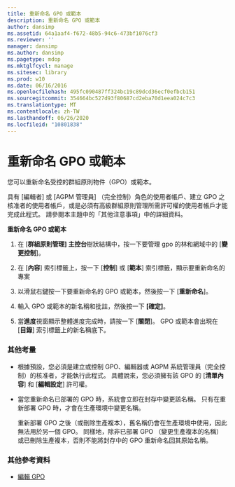 ```yaml
---
title: 重新命名 GPO 或範本
description: 重新命名 GPO 或範本
author: dansimp
ms.assetid: 64a1aaf4-f672-48b5-94c6-473bf1076cf3
ms.reviewer: ''
manager: dansimp
ms.author: dansimp
ms.pagetype: mdop
ms.mktglfcycl: manage
ms.sitesec: library
ms.prod: w10
ms.date: 06/16/2016
ms.openlocfilehash: 495fc090487ff324bc19c89dcd36ecf0efbcb151
ms.sourcegitcommit: 354664bc527d93f80687cd2eba70d1eea024c7c3
ms.translationtype: MT
ms.contentlocale: zh-TW
ms.lasthandoff: 06/26/2020
ms.locfileid: "10801838"
---
```

# 重新命名 GPO 或範本


您可以重新命名受控的群組原則物件（GPO）或範本。

具有 [編輯者] 或 [AGPM 管理員] （完全控制）角色的使用者帳戶、建立 GPO 之核准者的使用者帳戶，或是必須有高級群組原則管理所需許可權的使用者帳戶才能完成此程式。 請參閱本主題中的「其他注意事項」中的詳細資料。

**重新命名 GPO 或範本**

1.  在 [**群組原則管理] 主控台**樹狀結構中，按一下要管理 gpo 的林和網域中的 [**變更控制**]。

2.  在 [**內容**] 索引標籤上，按一下 [**控制**] 或 [**範本**] 索引標籤，顯示要重新命名的專案

3.  以滑鼠右鍵按一下要重新命名的 GPO 或範本，然後按一下 [**重新命名**]。

4.  輸入 GPO 或範本的新名稱和批註，然後按一下 **[確定]**。

5.  當**進度**視窗顯示整體進度完成時，請按一下 [**關閉**]。 GPO 或範本會出現在 [**目錄**] 索引標籤上的新名稱底下。

### 其他考量

-   根據預設，您必須是建立或控制 GPO、編輯器或 AGPM 系統管理員（完全控制）的核准者，才能執行此程式。 具體說來，您必須擁有該 GPO 的 [**清單內容**] 和 [**編輯設定**] 許可權。

-   當您重新命名已部署的 GPO 時，系統會立即在封存中變更該名稱。 只有在重新部署 GPO 時，才會在生產環境中變更名稱。

    重新部署 GPO 之後（或刪除生產複本），舊名稱仍會在生產環境中使用，因此無法用於另一個 GPO。 同樣地，除非已部署 GPO （變更生產複本的名稱）或已刪除生產複本，否則不能將封存中的 GPO 重新命名回其原始名稱。

### 其他參考資料

-   [編輯 GPO](editing-a-gpo.md)

 

 





